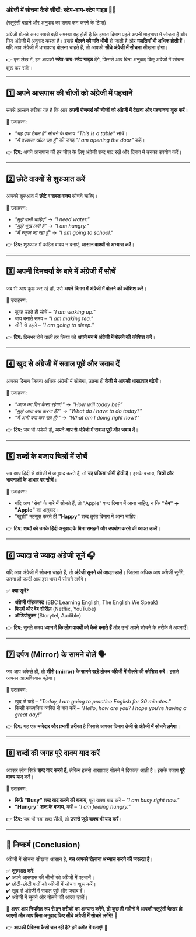 ### **अंग्रेजी में सोचना कैसे सीखें: स्टेप-बाय-स्टेप गाइड** 🧠💡  
(फ्लुएंसी बढ़ाने और अनुवाद का समय कम करने के टिप्स)  

अंग्रेजी बोलते समय सबसे बड़ी समस्या यह होती है कि हमारा दिमाग पहले अपनी मातृभाषा में सोचता है और फिर अंग्रेजी में अनुवाद करता है। इससे **बोलने की गति धीमी** हो जाती है और **गलतियाँ भी अधिक होती हैं**। यदि आप अंग्रेजी में धाराप्रवाह बोलना चाहते हैं, तो आपको **सीधे अंग्रेजी में सोचना** सीखना होगा।  

👉 इस लेख में, हम आपको **स्टेप-बाय-स्टेप गाइड** देंगे, जिससे आप बिना अनुवाद किए अंग्रेजी में सोचना शुरू कर सकें।  

---  

## **1️⃣ अपने आसपास की चीजों को अंग्रेजी में पहचानें**  
सबसे आसान तरीका यह है कि आप **अपनी रोजमर्रा की चीजों को अंग्रेजी में देखना और पहचानना शुरू करें**।  

🔹 उदाहरण:  
- *"यह एक टेबल है"* सोचने के बजाय *"This is a table"* सोचें।  
- *"मैं दरवाजा खोल रहा हूँ"* की जगह *"I am opening the door"* कहें।  

👉 **टिप:** अपने आसपास की हर चीज़ के लिए अंग्रेजी शब्द याद रखें और दिमाग में उनका उपयोग करें।  

---  

## **2️⃣ छोटे वाक्यों से शुरुआत करें**  
आपको शुरुआत में **छोटे व सरल वाक्य** सोचने चाहिए।  

🔹 उदाहरण:  
- *"मुझे पानी चाहिए"* → *"I need water."*  
- *"मुझे भूख लगी है"* → *"I am hungry."*  
- *"मैं स्कूल जा रहा हूँ"* → *"I am going to school."*  

👉 **टिप:** शुरुआत में कठिन वाक्य न बनाएं, **आसान वाक्यों से अभ्यास करें**।  

---  

## **3️⃣ अपनी दिनचर्या के बारे में अंग्रेजी में सोचें**  
जब भी आप कुछ कर रहे हों, उसे **अपने दिमाग में अंग्रेजी में बोलने की कोशिश करें**।  

🔹 उदाहरण:  
- सुबह उठते ही सोचें – *"I am waking up."*  
- चाय बनाते समय – *"I am making tea."*  
- सोने से पहले – *"I am going to sleep."*  

👉 **टिप:** दिनभर होने वाली हर क्रिया को **अपने मन में अंग्रेजी में बोलने की कोशिश करें**।  

---  

## **4️⃣ खुद से अंग्रेजी में सवाल पूछें और जवाब दें**  
आपका दिमाग जितना अधिक अंग्रेजी में सोचेगा, उतना ही **तेजी से आपकी धाराप्रवाह बढ़ेगी**।  

🔹 उदाहरण:  
- *"आज का दिन कैसा रहेगा?"* → *"How will today be?"*  
- *"मुझे आज क्या करना है?"* → *"What do I have to do today?"*  
- *"मैं अभी क्या कर रहा हूँ?"* → *"What am I doing right now?"*  

👉 **टिप:** जब भी अकेले हों, **अपने आप से अंग्रेजी में सवाल पूछें और जवाब दें**।  

---  

## **5️⃣ शब्दों के बजाय चित्रों में सोचें**  
जब आप हिंदी से अंग्रेजी में अनुवाद करते हैं, तो **यह प्रक्रिया धीमी होती है**। इसके बजाय, **चित्रों और भावनाओं के आधार पर सोचें**।  

🔹 उदाहरण:  
- यदि आप "सेब" के बारे में सोचते हैं, तो "Apple" शब्द दिमाग में आना चाहिए, न कि **"सेब" → "Apple"** का अनुवाद।  
- "खुशी" महसूस करते ही **"Happy"** शब्द तुरंत दिमाग में आना चाहिए।  

👉 **टिप:** **शब्दों को उनके हिंदी अनुवाद के बिना समझने और उपयोग करने की आदत डालें**।  

---  

## **6️⃣ ज्यादा से ज्यादा अंग्रेजी सुनें 🎧**  
यदि आप अंग्रेजी में सोचना चाहते हैं, तो **अंग्रेजी सुनने की आदत डालें**। जितना अधिक आप अंग्रेजी सुनेंगे, उतना ही जल्दी आप इस भाषा में सोचने लगेंगे।  

✅ **क्या सुनें?**  
- **अंग्रेजी पॉडकास्ट** (BBC Learning English, The English We Speak)  
- **फिल्में और वेब सीरीज़** (Netflix, YouTube)  
- **ऑडियोबुक्स** (Storytel, Audible)  

👉 **टिप:** सुनते समय **ध्यान दें कि लोग वाक्यों को कैसे बनाते हैं** और उन्हें अपने सोचने के तरीके में अपनाएँ।  

---  

## **7️⃣ दर्पण (Mirror) के सामने बोलें 🗣️**  
जब आप अकेले हों, तो **शीशे (mirror) के सामने खड़े होकर अंग्रेजी में बोलने की कोशिश करें**। इससे आपका आत्मविश्वास बढ़ेगा।  

🔹 उदाहरण:  
- खुद से कहें – *"Today, I am going to practice English for 30 minutes."*  
- किसी काल्पनिक व्यक्ति से बात करें – *"Hello, how are you? I hope you're having a great day!"*  

👉 **टिप:** यह एक **मजेदार और प्रभावी तरीका** है जिससे आपका दिमाग **तेजी से अंग्रेजी में सोचने लगेगा**।  

---  

## **8️⃣ शब्दों की जगह पूरे वाक्य याद करें**  
अक्सर लोग सिर्फ **शब्द याद करते हैं**, लेकिन इससे धाराप्रवाह बोलने में दिक्कत आती है। इसके बजाय **पूरे वाक्य याद करें**।  

🔹 उदाहरण:  
- **सिर्फ "Busy" शब्द याद करने की बजाय**, पूरा वाक्य याद करें – *"I am busy right now."*  
- **"Hungry" शब्द के बजाय**, कहें – *"I am feeling hungry."*  

👉 **टिप:** जब भी नया शब्द सीखें, तो **उससे जुड़े वाक्य भी याद करें**।  

---  

## **🎯 निष्कर्ष (Conclusion)**  
अंग्रेजी में सोचना सीखना आसान है, **बस आपको रोज़ाना अभ्यास करने की जरूरत है**।  

✅ **शुरुआत करें**:  
✔ अपने आसपास की चीजों को अंग्रेजी में पहचानें।  
✔ छोटी-छोटी बातों को अंग्रेजी में सोचना शुरू करें।  
✔ खुद से अंग्रेजी में सवाल पूछें और जवाब दें।  
✔ अंग्रेजी में सुनने और बोलने की आदत डालें।  

🎯 **अगर आप नियमित रूप से इन तरीकों का अभ्यास करेंगे, तो कुछ ही महीनों में आपकी फ्लुएंसी बेहतर हो जाएगी और आप बिना अनुवाद किए सीधे अंग्रेजी में सोचने लगेंगे!** 🚀  

👉 **आपकी प्रैक्टिस कैसी चल रही है? हमें कमेंट में बताएं!** 💬
